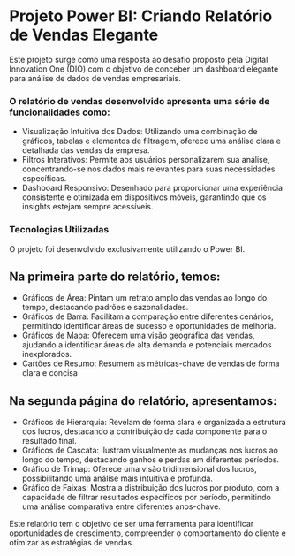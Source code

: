 # Projeto Power BI: Criando Relatório de Vendas Elegante

Este projeto surge como uma resposta ao desafio proposto pela Digital Innovation One (DIO) com o objetivo de conceber um dashboard elegante para análise de dados de vendas empresariais.

### O relatório de vendas desenvolvido apresenta uma série de funcionalidades como:

- Visualização Intuitiva dos Dados: Utilizando uma combinação de gráficos, tabelas e elementos de filtragem, oferece uma análise clara e detalhada das vendas da empresa.
- Filtros Interativos: Permite aos usuários personalizarem sua análise, concentrando-se nos dados mais relevantes para suas necessidades específicas.
- Dashboard Responsivo: Desenhado para proporcionar uma experiência consistente e otimizada em dispositivos móveis, garantindo que os insights estejam sempre acessíveis.

### Tecnologias Utilizadas

O projeto foi desenvolvido exclusivamente utilizando o Power BI.

## Na primeira parte do relatório, temos: 

- Gráficos de Área: Pintam um retrato amplo das vendas ao longo do tempo, destacando padrões e sazonalidades.
- Gráficos de Barra: Facilitam a comparação entre diferentes cenários, permitindo identificar áreas de sucesso e oportunidades de melhoria.
- Gráficos de Mapa: Oferecem uma visão geográfica das vendas, ajudando a identificar áreas de alta demanda e potenciais mercados inexplorados.
- Cartões de Resumo: Resumem as métricas-chave de vendas de forma clara e concisa

## Na segunda página do relatório, apresentamos:

- Gráficos de Hierarquia: Revelam de forma clara e organizada a estrutura dos lucros, destacando a contribuição de cada componente para o resultado final.
- Gráficos de Cascata: Ilustram visualmente as mudanças nos lucros ao longo do tempo, destacando ganhos e perdas em diferentes períodos.
- Gráfico de Trimap: Oferece uma visão tridimensional dos lucros, possibilitando uma análise mais intuitiva e profunda.
- Gráfico de Faixas: Mostra a distribuição dos lucros por produto, com a capacidade de filtrar resultados específicos por período, permitindo uma análise comparativa entre diferentes anos-chave.

Este relatório tem o objetivo de ser uma ferramenta para identificar oportunidades de crescimento, compreender o comportamento do cliente e otimizar as estratégias de vendas.
